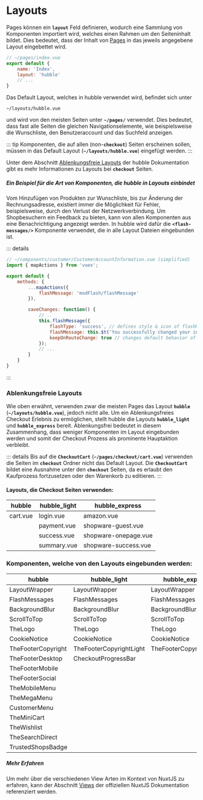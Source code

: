 # Layouts

Pages können ein __`layout`__ Feld definieren, wodurch eine Sammlung von Komponenten importiert wird, welches einen Rahmen um den
Seiteninhalt bildet. Dies bedeutet, dass der Inhalt von [Pages](pagetypes.md) in das jeweils angegebene Layout eingebettet wird.


``` js
// ~/pages/index.vue
export default {
    name: 'Index',
    layout: 'hubble'
    // ...
}
```
Das Default Layout, welches in hubble verwendet wird, befindet sich unter
```
~/layouts/hubble.vue
```
und wird von den meisten Seiten unter __`~/pages/`__ verwendet.
Dies bedeutet, dass fast alle Seiten die gleichen Navigationselemente, wie beispielsweise die Wunschliste, den Benutzeraccount
und das Suchfeld anzeigen.


::: tip
Komponenten, die auf allen (non-__`checkout`__) Seiten erscheinen sollen, müssen in das Default Layout (__`~/layouts/hubble.vue`__) eingefügt werden.
:::

Unter dem Abschnitt [Ablenkungsfreie Layouts](layouts.mdblenkungsfreie-layouts) der hubble Dokumentation gibt es mehr Informationen zu Layouts bei __`checkout`__ Seiten.

##### Ein Beispiel für die Art von Komponenten, die hubble in Layouts einbindet 
Vom Hinzufügen von Produkten zur Wunschliste, bis zur Änderung der Rechnungsadresse, existiert immer die Möglichkeit
für Fehler, beispielsweise, durch den Verlust der Netzwerkverbindung.
Um Shopbesuchern ein Feedback zu bieten, kann von allen Komponenten aus eine Benachrichtigung angezeigt werden. 
In hubble wird dafür die __`<flash-messages/>`__ Komponente verwendet, die in alle Layout Dateien eingebunden ist.

::: details
``` js
// ~/components/customer/CustomerAccountInformation.vue (simplified)
import { mapActions } from 'vuex';

export default {
    methods: {
        ...mapActions({
            flashMessage: 'modFlash/flashMessage'
        }),

        saveChanges: function() {
            // ..
            this.flashMessage({
                flashType: 'success', // defines style & icon of flashMessage
                flashMessage: this.$t('You successfully changed your information.'), // uses translation from de.js or en.js
                keepOnRouteChange: true // changes default behavior of flashMessage on route changes 
            });
            // ...
        }
    }
}
```
:::


### Ablenkungsfreie Layouts

Wie oben erwähnt, verwenden zwar die meisten Pages das Layout __`hubble`__ (__`~/layouts/hubble.vue`__), jedoch nicht alle.
Um ein Ablenkungsfreies Checkout Erlebnis zu ermöglichen, stellt hubble die Layouts __`hubble_light`__ und __`hubble_express`__ bereit. 
Ablenkungsfrei bedeutet in diesem Zusammenhang, dass weniger Komponenten im Layout eingebunden werden und somit der Checkout
Prozess als prominente Hauptaktion verbleibt.

::: details
Bis auf die __`CheckoutCart`__ (__`~/pages/checkout/cart.vue`__) verwenden die Seiten im
__`checkout`__ Ordner nicht das Default Layout.
Die __`CheckoutCart`__ bildet eine Ausnahme unter den __`checkout`__ Seiten, da es erlaubt den Kaufprozess fortzusetzen
oder den Warenkorb zu editieren.
:::

#### Layouts, die Checkout Seiten verwenden:
| hubble | hubble_light | hubble_express | 
| --- | --- | --- |
| cart.vue | login.vue | amazon.vue |
|  | payment.vue | shopware-guest.vue |
|  | success.vue | shopware-onepage.vue |
|  | summary.vue | shopware-success.vue |



### Komponenten, welche von den Layouts eingebunden werden:

| hubble | hubble_light | hubble_express | 
| --- | --- | --- |
| LayoutWrapper | LayoutWrapper | LayoutWrapper |
| FlashMessages | FlashMessages | FlashMessages |
| BackgroundBlur | BackgroundBlur | BackgroundBlur |
| ScrollToTop | ScrollToTop | ScrollToTop |
| TheLogo | TheLogo | TheLogo |
| CookieNotice | CookieNotice | CookieNotice |
| TheFooterCopyright | TheFooterCopyrightLight | TheFooterCopyrightLight |
| TheFooterDesktop | CheckoutProgressBar |  |
| TheFooterMobile |  |  |
| TheFooterSocial |  |  |
| TheMobileMenu |  |  |
| TheMegaMenu |  |  |
| CustomerMenu |  |  |
| TheMiniCart |  |  |
| TheWishlist |  |  |
| TheSearchDirect |  |  |
| TrustedShopsBadge |  |  |

##### Mehr Erfahren
Um mehr über die verschiedenen View Arten im Kontext von NuxtJS zu erfahren, kann der Abschnitt [Views](https://nuxtjs.org/guide/views) der offiziellen NuxtJS
Dokumentation referenziert werden.


